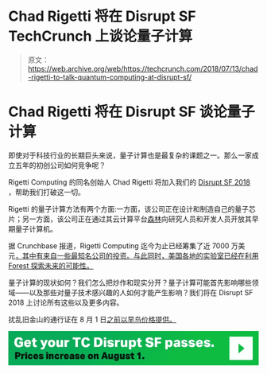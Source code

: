 # Chad Rigetti 将在 Disrupt SF TechCrunch 上谈论量子计算

> 原文：<https://web.archive.org/web/https://techcrunch.com/2018/07/13/chad-rigetti-to-talk-quantum-computing-at-disrupt-sf/>

# Chad Rigetti 将在 Disrupt SF 谈论量子计算

即使对于科技行业的长期巨头来说，量子计算也是最复杂的课题之一。那么一家成立五年的初创公司如何竞争呢？

Rigetti Computing 的同名创始人 Chad Rigetti 将加入我们的 [Disrupt SF 2018](https://web.archive.org/web/20221207082319/https://techcrunch.com/events/disrupt-sf-2018/?ref=speakerpost31&unii-trigger-open=GSLDXW) ，帮助我们打破这一切。

Rigetti 的量子计算方法有两个方面:一方面，该公司正在设计和制造自己的量子芯片；另一方面，该公司正在通过其云计算平台[森林](https://web.archive.org/web/20221207082319/https://www.rigetti.com/products)向研究人员和开发人员开放其早期量子计算机。

据 Crunchbase 报道，Rigetti Computing 迄今为止已经筹集了近 7000 万美元[，其中有来自一些最知名公司的投资。与此同时，美国各地的实验室已经在利用 Forest 探索未来的可能性。](https://web.archive.org/web/20221207082319/https://www.crunchbase.com/organization/rigetti-computing#section-overview)

量子计算的现状如何？我们怎么把炒作和现实分开？量子计算可能首先影响哪些领域——以及那些对量子技术感兴趣的人如何才能产生影响？我们将在 Disrupt SF 2018 上讨论所有这些以及更多内容。

扰乱旧金山的通行证在 8 月 1 日[之前以早鸟价格提供。](https://web.archive.org/web/20221207082319/https://techcrunch.com/events/disrupt-sf-2018/?ref=speakerpost31&unii-trigger-open=GSLDXW)

[![](img/13b6a1c07d4e554f05e455ea0eaf48ef.png)](https://web.archive.org/web/20221207082319/https://techcrunch.com/events/disrupt-sf-2018/?ref=speakerpost31&unii-trigger-open=GSLDXW)